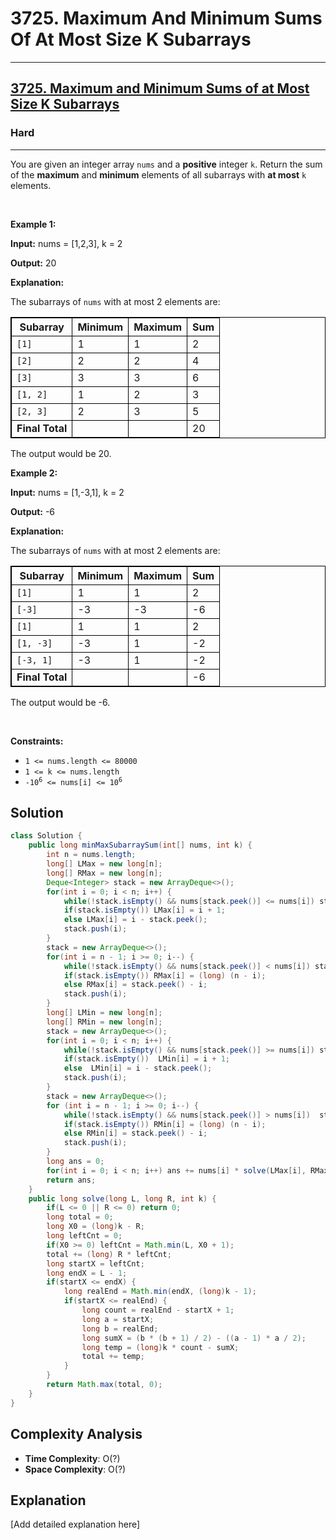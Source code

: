 # 3725. Maximum And Minimum Sums Of At Most Size K Subarrays


---

<h2><a href="https://leetcode.com/problems/maximum-and-minimum-sums-of-at-most-size-k-subarrays">3725. Maximum and Minimum Sums of at Most Size K Subarrays</a></h2><h3>Hard</h3><hr><p>You are given an integer array <code>nums</code> and a <strong>positive</strong> integer <code>k</code>. Return the sum of the <strong>maximum</strong> and <strong>minimum</strong> elements of all <span data-keyword="subarray-nonempty">subarrays</span> with <strong>at most</strong> <code>k</code> elements.</p>

<p>&nbsp;</p>
<p><strong class="example">Example 1:</strong></p>

<div class="example-block">
<p><strong>Input:</strong> <span class="example-io">nums = [1,2,3], k = 2</span></p>

<p><strong>Output:</strong> <span class="example-io">20</span></p>

<p><strong>Explanation:</strong></p>

<p>The subarrays of <code>nums</code> with at most 2 elements are:</p>

<table style="border: 1px solid black;">
	<tbody>
		<tr>
			<th style="border: 1px solid black;"><b>Subarray</b></th>
			<th style="border: 1px solid black;">Minimum</th>
			<th style="border: 1px solid black;">Maximum</th>
			<th style="border: 1px solid black;">Sum</th>
		</tr>
		<tr>
			<td style="border: 1px solid black;"><code>[1]</code></td>
			<td style="border: 1px solid black;">1</td>
			<td style="border: 1px solid black;">1</td>
			<td style="border: 1px solid black;">2</td>
		</tr>
		<tr>
			<td style="border: 1px solid black;"><code>[2]</code></td>
			<td style="border: 1px solid black;">2</td>
			<td style="border: 1px solid black;">2</td>
			<td style="border: 1px solid black;">4</td>
		</tr>
		<tr>
			<td style="border: 1px solid black;"><code>[3]</code></td>
			<td style="border: 1px solid black;">3</td>
			<td style="border: 1px solid black;">3</td>
			<td style="border: 1px solid black;">6</td>
		</tr>
		<tr>
			<td style="border: 1px solid black;"><code>[1, 2]</code></td>
			<td style="border: 1px solid black;">1</td>
			<td style="border: 1px solid black;">2</td>
			<td style="border: 1px solid black;">3</td>
		</tr>
		<tr>
			<td style="border: 1px solid black;"><code>[2, 3]</code></td>
			<td style="border: 1px solid black;">2</td>
			<td style="border: 1px solid black;">3</td>
			<td style="border: 1px solid black;">5</td>
		</tr>
		<tr>
			<td style="border: 1px solid black;"><strong>Final Total</strong></td>
			<td style="border: 1px solid black;">&nbsp;</td>
			<td style="border: 1px solid black;">&nbsp;</td>
			<td style="border: 1px solid black;">20</td>
		</tr>
	</tbody>
</table>

<p>The output would be 20.</p>
</div>

<p><strong class="example">Example 2:</strong></p>

<div class="example-block">
<p><strong>Input:</strong> <span class="example-io">nums = [1,-3,1], k = 2</span></p>

<p><strong>Output:</strong> <span class="example-io">-6</span></p>

<p><strong>Explanation:</strong></p>

<p>The subarrays of <code>nums</code> with at most 2 elements are:</p>

<table style="border: 1px solid black;">
	<tbody>
		<tr>
			<th style="border: 1px solid black;"><b>Subarray</b></th>
			<th style="border: 1px solid black;">Minimum</th>
			<th style="border: 1px solid black;">Maximum</th>
			<th style="border: 1px solid black;">Sum</th>
		</tr>
		<tr>
			<td style="border: 1px solid black;"><code>[1]</code></td>
			<td style="border: 1px solid black;">1</td>
			<td style="border: 1px solid black;">1</td>
			<td style="border: 1px solid black;">2</td>
		</tr>
		<tr>
			<td style="border: 1px solid black;"><code>[-3]</code></td>
			<td style="border: 1px solid black;">-3</td>
			<td style="border: 1px solid black;">-3</td>
			<td style="border: 1px solid black;">-6</td>
		</tr>
		<tr>
			<td style="border: 1px solid black;"><code>[1]</code></td>
			<td style="border: 1px solid black;">1</td>
			<td style="border: 1px solid black;">1</td>
			<td style="border: 1px solid black;">2</td>
		</tr>
		<tr>
			<td style="border: 1px solid black;"><code>[1, -3]</code></td>
			<td style="border: 1px solid black;">-3</td>
			<td style="border: 1px solid black;">1</td>
			<td style="border: 1px solid black;">-2</td>
		</tr>
		<tr>
			<td style="border: 1px solid black;"><code>[-3, 1]</code></td>
			<td style="border: 1px solid black;">-3</td>
			<td style="border: 1px solid black;">1</td>
			<td style="border: 1px solid black;">-2</td>
		</tr>
		<tr>
			<td style="border: 1px solid black;"><strong>Final Total</strong></td>
			<td style="border: 1px solid black;">&nbsp;</td>
			<td style="border: 1px solid black;">&nbsp;</td>
			<td style="border: 1px solid black;">-6</td>
		</tr>
	</tbody>
</table>

<p>The output would be -6.</p>
</div>

<p>&nbsp;</p>
<p><strong>Constraints:</strong></p>

<ul>
	<li><code>1 &lt;= nums.length &lt;= 80000</code></li>
	<li><code>1 &lt;= k &lt;= nums.length</code></li>
	<li><code>-10<sup>6</sup> &lt;= nums[i] &lt;= 10<sup>6</sup></code></li>
</ul>


## Solution

```java
class Solution {
    public long minMaxSubarraySum(int[] nums, int k) {
        int n = nums.length;
        long[] LMax = new long[n];
        long[] RMax = new long[n];
        Deque<Integer> stack = new ArrayDeque<>();
        for(int i = 0; i < n; i++) {
            while(!stack.isEmpty() && nums[stack.peek()] <= nums[i]) stack.pop();
            if(stack.isEmpty()) LMax[i] = i + 1;
            else LMax[i] = i - stack.peek();
            stack.push(i);
        }
        stack = new ArrayDeque<>();
        for(int i = n - 1; i >= 0; i--) {
            while(!stack.isEmpty() && nums[stack.peek()] < nums[i]) stack.pop();
            if(stack.isEmpty()) RMax[i] = (long) (n - i);
            else RMax[i] = stack.peek() - i;
            stack.push(i);
        }
        long[] LMin = new long[n];
        long[] RMin = new long[n];
        stack = new ArrayDeque<>();
        for(int i = 0; i < n; i++) {
            while(!stack.isEmpty() && nums[stack.peek()] >= nums[i]) stack.pop();
            if(stack.isEmpty())  LMin[i] = i + 1;
            else  LMin[i] = i - stack.peek();
            stack.push(i);
        }
        stack = new ArrayDeque<>();
        for (int i = n - 1; i >= 0; i--) {
            while(!stack.isEmpty() && nums[stack.peek()] > nums[i])  stack.pop();
            if(stack.isEmpty()) RMin[i] = (long) (n - i);
            else RMin[i] = stack.peek() - i;
            stack.push(i);
        }
        long ans = 0;
        for(int i = 0; i < n; i++) ans += nums[i] * solve(LMax[i], RMax[i], k) + nums[i] * solve(LMin[i], RMin[i], k);
        return ans;
    }
    public long solve(long L, long R, int k) {        
        if(L <= 0 || R <= 0) return 0;
        long total = 0;
        long X0 = (long)k - R;
        long leftCnt = 0;
        if(X0 >= 0) leftCnt = Math.min(L, X0 + 1);
        total += (long) R * leftCnt;
        long startX = leftCnt;
        long endX = L - 1;
        if(startX <= endX) {
            long realEnd = Math.min(endX, (long)k - 1);
            if(startX <= realEnd) {
                long count = realEnd - startX + 1;
                long a = startX;
                long b = realEnd;
                long sumX = (b * (b + 1) / 2) - ((a - 1) * a / 2);                 
                long temp = (long)k * count - sumX;
                total += temp;
            }
        }
        return Math.max(total, 0);
    }
}
```

## Complexity Analysis

- **Time Complexity**: O(?)
- **Space Complexity**: O(?)

## Explanation

[Add detailed explanation here]

